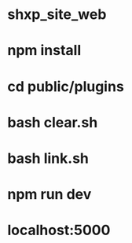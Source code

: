 # shxp_site_web
# npm install
# cd public/plugins
# bash clear.sh
# bash link.sh
# npm run dev
# localhost:5000